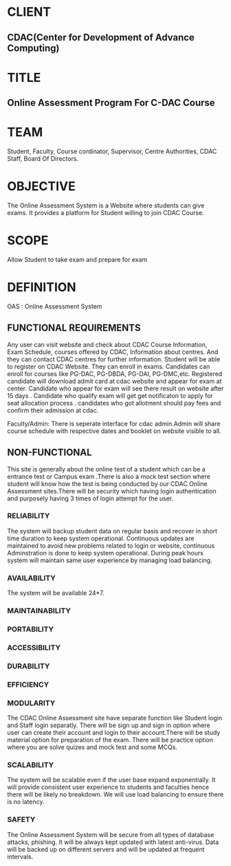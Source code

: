 # CLIENT 
## CDAC(Center for Development of Advance Computing)

# TITLE 
## Online Assessment Program For C-DAC Course

# TEAM

Student, Faculty, Course cordinator, Supervisor, Centre Authorities, CDAC Staff, Board Of Directors.


# OBJECTIVE
The Online Assessment System is a Website where students can give exams. It provides a platform for Student willing to join CDAC Course.

# SCOPE
Allow Student to take exam and prepare for exam

# DEFINITION
OAS : Online Assessment System

## FUNCTIONAL REQUIREMENTS
Any user can visit website and check about CDAC Course Information, Exam Schedule, courses offered by CDAC, Information about centres.
And they can contact CDAC centres for further information. 
Student will be able to register on CDAC Website. They can enroll in exams. Candidates can enroll for courses like PG-DAC, PG-DBDA, PG-DAI, PG-DMC,etc.
Registered candidate will download admit card at cdac website and appear for exam at center.
Candidate who appear for exam will see there result on website after 15 days .
Candidate who qualify  exam will get get notificaton to apply for seat allocation process .
candidates who got allotment should pay fees and confirm their admission at cdac.

Faculty/Admin:
There is seperate interface for cdac admin.Admin will share course schedule with respective dates and booklet on website visible to all.

## NON-FUNCTIONAL
This site is generally about the online test of a student which can be a entrance test or Campus exam .There is also a mock test section where student will know how the test is being conducted by our CDAC Online Assessment sites.There will be security which having login authentication and purposely having 3 times of login attempt for the user.

### RELIABILITY
The system will backup student data on regular basis and recover in short time duration to keep system operational. Continuous updates are maintained to avoid new problems related to login or website, continuous Adminstration is done to keep system operational. During peak hours system will maintain same user experience by managing load balancing.

### AVAILABILITY
The system will be available 24*7.

### MAINTAINABILITY

### PORTABILITY

### ACCESSIBILITY

### DURABILITY

### EFFICIENCY

### MODULARITY
The CDAC Online Assessment site have separate function like Student login and Staff login separatly. There will be sign up and sign in option where user can create their account and login to their account.There will be study material option for preparation of the exam. There will be practice option where you are solve quizes and mock test and some MCQs.

### SCALABILITY
The system will be scalable even if the user base expand exponentially. 
It will provide consistent user experience to students and faculties hence there will be likely no breakdown.
We will use load balancing to ensure there is no latency.

### SAFETY
The Online Assessment System will be secure from all types of database attacks, phishing.
It will be always kept updated with latest anti-virus. Data will be backed up on different servers and will be updated at frequent intervals.
